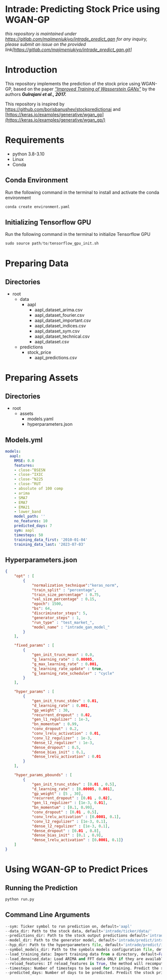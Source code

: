 # Intrade: Predicting Stock Price using WGAN-GP
_this repository is maintained under https://gitlab.com/majimeniukiyo/intrade_predict_gan_
_for any inquiry, please submit an issue on the provided link[https://gitlab.com/majimeniukiyo/intrade_predict_gan.git]_

# Introduction

This repository implements the prediction of the stock price using WGAN-GP, based on the paper *[“Improved Training of Wasserstein GANs”](https://arxiv.org/abs/1704.00028)* by the authors ***********************Gulrajani et al., 2017.***********************

This repository is inspired by https://github.com/borisbanushev/stockpredictionai and [https://keras.io/examples/generative/wgan_gp](https://keras.io/examples/generative/wgan_gp/)

# Requirements

- python 3.8-3.10
- Linux
- Conda

## Conda Environment

Run the following command in the terminal to install and activate the conda environment

```python
conda create environment.yaml
```

## Initializing Tensorflow GPU

Run the following command in the terminal to initialize Tensorflow GPU

```python
sudo source path/to/tensorflow_gpu_init.sh
```

# Preparing Data

## Directories

- root
    - data
        - aapl
            - aapl_dataset_arima.csv
            - aapl_dataset_fourier.csv
            - aapl_dataset_important.csv
            - aapl_dataset_indices.csv
            - aapl_dataset_sym.csv
            - aapl_dataset_technical.csv
            - aapl_dataset.csv
    - predictions
        - stock_price
            - aapl_predictions.csv

# Preparing Assets

## Directories

- root
    - assets
        - models.yaml
        - hyperparameters.json

## Models.yml

```yaml
models:
  aapl:
    RMSE: 0.0
    features:
    - close-^BSESN
    - close-^IXIC
    - close-^N225
    - close-^RUT
    - absolute of 100 comp
    - arima
    - SMA7
    - EMA7
    - EMA21
    - lower_band
    model_path: ''
    no_features: 10
    predicted_days: 7
    sym: aapl
    timesteps: 50
    training_data_first: '2010-01-04'
    training_data_last: '2023-07-03'
```

## Hyperparameters.json

```json
{
    "opt" : [
        {
            "normalization_technique":"keras_norm",
            "train_split" : "percentage",
            "train_size_percentage" : 0.75,
            "val_size_percentage" : 0.15,
            "epoch": 1500, 
            "bs": 64, 
            "discriminator_steps": 5, 
            "generator_steps" : 1,
            "run_type" : "test_market_",
            "model_name" : "intrade_gan_model_"
        }
    ],

    "fixed_params" : [
        {
            "gen_init_trucn_mean" : 0.0,
            "g_learning_rate" : 0.00005, 
            "g_max_learning_rate" : 0.001, 
            "g_learning_rate_update" : true, 
            "g_learning_rate_scheduler" : "cycle"
        }
    ],

    "hyper_params" : [
        {
            "gen_init_trunc_stdev" : 0.01,
            "d_learning_rate" : 0.001, 
            "gp_weight" : 30, 
            "recurrent_dropout" : 0.02, 
            "gen_l1_regulizer" : 1e-3, 
            "bn_momentum" : 0.99, 
            "conv_dropout" : 0.2, 
            "conv_lrelu_activation" : 0.01, 
            "conv_l2_regulizer" : 1e-3, 
            "dense_l2_regulizer" : 1e-3, 
            "dense_dropout" : 0.5, 
            "dense_bias_init" : 0.1, 
            "dense_lrelu_activation" : 0.01
        }
    ],

    "hyper_params_pbounds" : [
        {
            "gen_init_trunc_stdev" : [0.01 , 0.5],
            "d_learning_rate" : [0.00005, 0.001], 
            "gp_weight" : [5 , 30],
            "recurrent_dropout" : [0.01 , 0.02], 
            "gen_l1_regulizer" : [1e-3, 0.01], 
            "bn_momentum" : [0.1, 0.99], 
            "conv_dropout" : [0.01 , 0.5], 
            "conv_lrelu_activation" : [0.0001, 0.1], 
            "conv_l2_regulizer" : [1e-3, 0.1], 
            "dense_l2_regulizer" : [1e-3, 0.1], 
            "dense_dropout" : [0.01 , 0.8], 
            "dense_bias_init" : [0.1 , 0.9], 
            "dense_lrelu_activation" : [0.0001, 0.1]}
    ]
}
```

# Using WGAN-GP to Predict Prices

## Running the Prediction

```python
python run.py
```

## Command Line Arguments

```python
--sym: Ticker symbol to run prediction on, default='aapl'
--data_dir: Path to the stock data, default='intrade/ticker/data/'
--predictions_dir: Path to the stock output predictions default='intrade/ticker/predictions/stock_price/'
--model_dir: Path to the generator model, default='intrade/predict/intrade_predict_gan/output/models/'
--hyp_dir: Path to the hyperparameters file, default='intrade/predict/intrade_predict_gan/assets/hyperparameters.json'
--symbol_models_dir: Path to the symbols models configuration file, default='intrade/predict/intrade_predict_gan/assets/models.yml'
--load_training_data: Import training data from a directory, default=False
--load_denoised_data: Load ARIMA and FFT data ONLY if they are available and up to date. If load_training_data is true then this parameter is ignored, default=False
--reload_features: If reload_features is True, the method will recompute the feature importance., default=False
--timesteps: Number of timesteps to be used for training. Predict the stock price based on the last 7 days, default=7
--predicted_days: Number of days to be predicted. Predict the stock price for the next day/s, default=1
```

